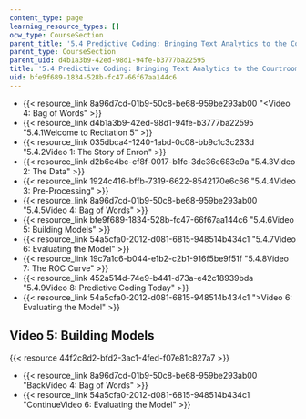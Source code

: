 ```yaml
---
content_type: page
learning_resource_types: []
ocw_type: CourseSection
parent_title: '5.4 Predictive Coding: Bringing Text Analytics to the Courtroom  (Recitation)'
parent_type: CourseSection
parent_uid: d4b1a3b9-42ed-98d1-94fe-b3777ba22595
title: '5.4 Predictive Coding: Bringing Text Analytics to the Courtroom  (Recitation)'
uid: bfe9f689-1834-528b-fc47-66f67aa144c6
---
```


*   {{< resource_link 8a96d7cd-01b9-50c8-be68-959be293ab00 "\<Video 4: Bag of Words" >}}
*   {{< resource_link d4b1a3b9-42ed-98d1-94fe-b3777ba22595 "5.4.1Welcome to Recitation 5" >}}
*   {{< resource_link 035dbca4-1240-1abd-0c08-bb9c1c3c233d "5.4.2Video 1: The Story of Enron" >}}
*   {{< resource_link d2b6e4bc-cf8f-0017-b1fc-3de36e683c9a "5.4.3Video 2: The Data" >}}
*   {{< resource_link 1924c416-bffb-7319-6622-8542170e6c66 "5.4.4Video 3: Pre-Processing" >}}
*   {{< resource_link 8a96d7cd-01b9-50c8-be68-959be293ab00 "5.4.5Video 4: Bag of Words" >}}
*   {{< resource_link bfe9f689-1834-528b-fc47-66f67aa144c6 "5.4.6Video 5: Building Models" >}}
*   {{< resource_link 54a5cfa0-2012-d081-6815-948514b434c1 "5.4.7Video 6: Evaluating the Model" >}}
*   {{< resource_link 19c7a1c6-b044-e1b2-c2b1-916f5be9f51f "5.4.8Video 7: The ROC Curve" >}}
*   {{< resource_link 452a514d-74e9-b441-d73a-e42c18939bda "5.4.9Video 8: Predictive Coding Today" >}}
*   {{< resource_link 54a5cfa0-2012-d081-6815-948514b434c1 "\>Video 6: Evaluating the Model" >}}

Video 5: Building Models
------------------------

{{< resource 44f2c8d2-bfd2-3ac1-4fed-f07e81c827a7 >}}

*   {{< resource_link 8a96d7cd-01b9-50c8-be68-959be293ab00 "BackVideo 4: Bag of Words" >}}
*   {{< resource_link 54a5cfa0-2012-d081-6815-948514b434c1 "ContinueVideo 6: Evaluating the Model" >}}